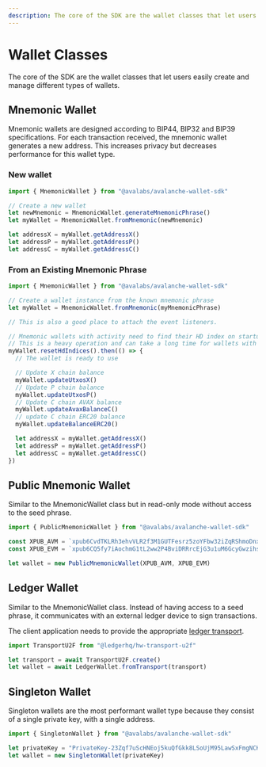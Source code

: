 ```yaml
---
description: The core of the SDK are the wallet classes that let users easily create and manage different types of wallets. Find out more info here.
---
```


# Wallet Classes

The core of the SDK are the wallet classes that let users easily create and manage different types of wallets.

## Mnemonic Wallet

Mnemonic wallets are designed according to BIP44, BIP32 and BIP39 specifications. For each transaction received, the mnemonic wallet generates a new address. This increases privacy but decreases performance for this wallet type.

### New wallet

```typescript
import { MnemonicWallet } from "@avalabs/avalanche-wallet-sdk"

// Create a new wallet
let newMnemonic = MnemonicWallet.generateMnemonicPhrase()
let myWallet = MnemonicWallet.fromMnemonic(newMnemonic)

let addressX = myWallet.getAddressX()
let addressP = myWallet.getAddressP()
let addressC = myWallet.getAddressC()
```

### From an Existing Mnemonic Phrase

```typescript
import { MnemonicWallet } from "@avalabs/avalanche-wallet-sdk"

// Create a wallet instance from the known mnemonic phrase
let myWallet = MnemonicWallet.fromMnemonic(myMnemonicPhrase)

// This is also a good place to attach the event listeners.

// Mnemonic wallets with activity need to find their HD index on startup
// This is a heavy operation and can take a long time for wallets with extensive activity
myWallet.resetHdIndices().then(() => {
  // The wallet is ready to use

  // Update X chain balance
  myWallet.updateUtxosX()
  // Update P chain balance
  myWallet.updateUtxosP()
  // Update C chain AVAX balance
  myWallet.updateAvaxBalanceC()
  // update C chain ERC20 balance
  myWallet.updateBalanceERC20()

  let addressX = myWallet.getAddressX()
  let addressP = myWallet.getAddressP()
  let addressC = myWallet.getAddressC()
})
```

## Public Mnemonic Wallet

Similar to the MnemonicWallet class but in read-only mode without access to the seed phrase.

```typescript
import { PublicMnemonicWallet } from "@avalabs/avalanche-wallet-sdk"

const XPUB_AVM = `xpub6CvdTKLRh3ehvVLR2f3M1GUTFesrz5zoYFbw32iZqRShmoDnxtfSaF7mdCvXwNRfTwce5RYEADGb6YAzhqEAujEkvjTod6s2WEkpUBJZwqf`
const XPUB_EVM = `xpub6CQ5fy7iAochmG1tL2ww2P4BviDRRrcEjG3u1uM6GcyGwzihscWoX9RwiCrZDcpAbYK8reYcy7cT8ZgZWVbReZ44ehVYqi5jZD9NknLx4TS`

let wallet = new PublicMnemonicWallet(XPUB_AVM, XPUB_EVM)
```

## Ledger Wallet

Similar to the MnemonicWallet class. Instead of having access to a seed phrase, it communicates with an external ledger device to sign transactions.

The client application needs to provide the appropriate [ledger transport](https://github.com/LedgerHQ/ledgerjs#ledgerhqhw-transport-).

```typescript
import TransportU2F from "@ledgerhq/hw-transport-u2f"

let transport = await TransportU2F.create()
let wallet = await LedgerWallet.fromTransport(transport)
```

## Singleton Wallet

Singleton wallets are the most performant wallet type because they consist of a single private key, with a single address.

```typescript
import { SingletonWallet } from "@avalabs/avalanche-wallet-sdk"

let privateKey = "PrivateKey-23Zqf7uScHNEoj5kuQfGkk8LSoUjM95LawSxFmgNCK6kFnWC7p"
let wallet = new SingletonWallet(privateKey)
```
